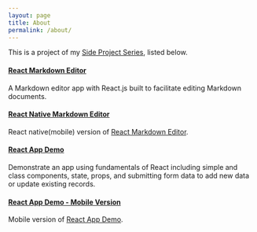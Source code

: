 ```yaml
---
layout: page
title: About
permalink: /about/
---
```


This is a project of my [Side Project Series](https://jglchen.github.io/), listed below.

#### [React Markdown Editor](https://jglchen.github.io/react-md-editor/)
A Markdown editor app with React.js built to facilitate editing Markdown documents.

#### [React Native Markdown Editor](https://jglchen.github.io/react-native_md-editor/)
React native(mobile) version of [React Markdown Editor](https://jglchen.github.io/react-md-editor/).

#### [React App Demo](https://jglchen.github.io/react-app-demo/)
Demonstrate an app using fundamentals of React including simple and class components, state, props, and submitting form data to add new data or update existing records.

#### [React App Demo - Mobile Version](https://jglchen.github.io/react-app-demo-mobile/)
Mobile version of [React App Demo](https://jglchen.github.io/react-app-demo/). 
